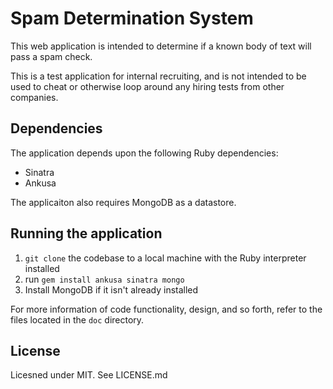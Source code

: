 # Spam Determination System

This web application is intended to determine if a known body of text will pass
a spam check.

This is a test application for internal recruiting, and is not intended to be
used to cheat or otherwise loop around any hiring tests from other companies.

## Dependencies
The application depends upon the following Ruby dependencies:
* Sinatra
* Ankusa

The applicaiton also requires MongoDB as a datastore.

## Running the application
1. `git clone` the codebase to a local machine with the Ruby interpreter installed
2. run `gem install ankusa sinatra mongo`
3. Install MongoDB if it isn't already installed

For more information of code functionality, design, and so forth, refer to the
files located in the `doc` directory.

## License
Licesned under MIT. See LICENSE.md
